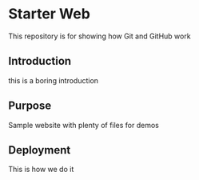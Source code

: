 # Starter Web 

This repository is for showing how Git and GitHub work

## Introduction
this is a boring introduction
## Purpose

Sample website with plenty of files for demos

## Deployment
This is how we do it 

